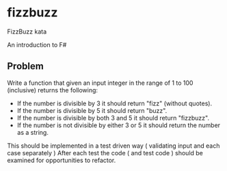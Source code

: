 fizzbuzz
========

FizzBuzz kata

An introduction to F#

## Problem

Write a function that given an input integer in the range of 1 to 100 (inclusive) returns the following:

* If the number is divisible by 3 it should return "fizz" (without quotes).
* If the number is divisible by 5 it should return "buzz".
* If the number is divisible by both 3 and 5 it should return "fizzbuzz".
* If the number is not divisible by either 3 or 5 it should return the number as a string.

This should be implemented in a test driven way ( validating input and each case separately )
After each test the code ( and test code ) should be examined for opportunities to refactor.

